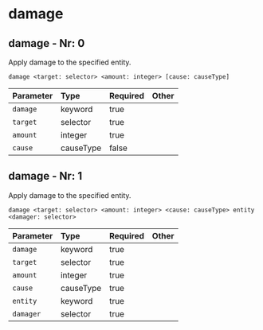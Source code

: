 # damage

## damage - Nr: 0

Apply damage to the specified entity.

```mcfunction
damage <target: selector> <amount: integer> [cause: causeType]
```

|Parameter|Type|Required|Other|
|:---|:---|:---|:---|
|`damage`|keyword|true||
|`target`|selector|true||
|`amount`|integer|true||
|`cause`|causeType|false||



## damage - Nr: 1

Apply damage to the specified entity.

```mcfunction
damage <target: selector> <amount: integer> <cause: causeType> entity <damager: selector>
```

|Parameter|Type|Required|Other|
|:---|:---|:---|:---|
|`damage`|keyword|true||
|`target`|selector|true||
|`amount`|integer|true||
|`cause`|causeType|true||
|`entity`|keyword|true||
|`damager`|selector|true||


